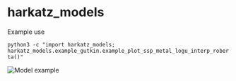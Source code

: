 # harkatz_models

Example use

```python3 -c "import harkatz_models; harkatz_models.example_gutkin.example_plot_ssp_metal_logu_interp_roberta()"```

![Model example](https://github.com/fdeugenio/harkatz_models/blob/master/harkatz_models/examples/gutkin_example_ne3o2.png?raw=true)

